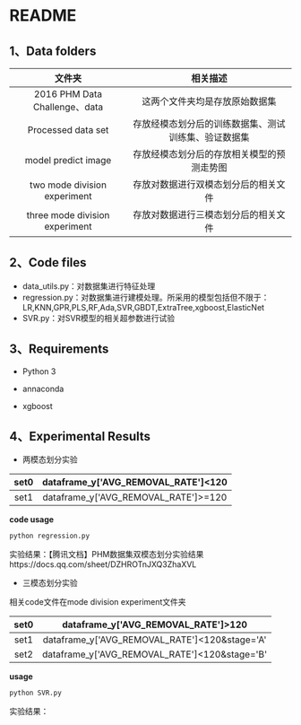 # README

## 1、Data folders

|             文件夹             |                       相关描述                       |
| :----------------------------: | :--------------------------------------------------: |
| 2016 PHM Data Challenge、data  |            这两个文件夹均是存放原始数据集            |
|       Processed data set       | 存放经模态划分后的训练数据集、测试训练集、验证数据集 |
|      model predict image       |      存放经模态划分后的存放相关模型的预测走势图      |
|  two mode division experiment  |         存放对数据进行双模态划分后的相关文件         |
| three mode division experiment |         存放对数据进行三模态划分后的相关文件         |




## 2、Code files

- data_utils.py：对数据集进行特征处理
- regression.py：对数据集进行建模处理。所采用的模型包括但不限于：LR,KNN,GPR,PLS,RF,Ada,SVR,GBDT,ExtraTree,xgboost,ElasticNet
- SVR.py：对SVR模型的相关超参数进行试验



## 3、Requirements

- Python 3

- annaconda

- xgboost



## 4、Experimental Results

- 两模态划分实验

| set0 | dataframe_y['AVG_REMOVAL_RATE']<120  |
| :--: | :----------------------------------: |
| set1 | dataframe_y['AVG_REMOVAL_RATE']>=120 |

**code usage**

```python
python regression.py
```

实验结果：【腾讯文档】PHM数据集双模态划分实验结果https://docs.qq.com/sheet/DZHROTnJXQ3ZhaXVL



- 三模态划分实验

相关code文件在mode division experiment文件夹

| set0 |      dataframe_y['AVG_REMOVAL_RATE']>120      |
| :--: | :-------------------------------------------: |
| set1 | dataframe_y['AVG_REMOVAL_RATE']<120&stage='A' |
| set2 | dataframe_y['AVG_REMOVAL_RATE']<120&stage='B' |

**usage**

```python
python SVR.py
```

实验结果：